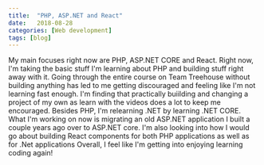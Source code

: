 ```yaml
---
title:  "PHP, ASP.NET and React"
date:   2018-08-28
categories: [Web development]
tags: [blog]
---
```


My main focuses right now are PHP, ASP.NET CORE and React. 
Right now, I'm taking the basic stuff I'm learning about PHP
and building stuff right away with it. Going through the entire
course on Team Treehouse without building anything has led to me 
getting discouraged and feeling like I'm not learning fast enough.
I'm finding that practically buiilding and changing a project of my
own as learn with the videos does a lot to keep me encouraged. Besides PHP,
I'm relearning .NET by learning .NET CORE. What I'm working on now is migrating an
old ASP.NET application I built a couple years ago over to ASP.NET core. I'm also looking into
how I would go about building React components for both PHP applications as well as for .Net applications
Overall, I feel like I'm getting into enjoying learning coding again!
